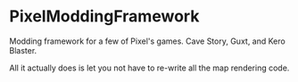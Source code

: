 # PixelModdingFramework
Modding framework for a few of Pixel's games. Cave Story, Guxt, and Kero Blaster.

All it actually does is let you not have to re-write all the map rendering code.
